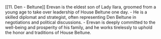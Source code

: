 [[11. Den - Beltune]]
Erevan is the eldest son of Lady Ilara, groomed from a young age to take over leadership of House Beltune one day.
    - He is a skilled diplomat and strategist, often representing Den Beltune in negotiations and political discussions.
    - Erevan is deeply committed to the well-being and prosperity of his family, and he works tirelessly to uphold the honor and traditions of House Beltune.